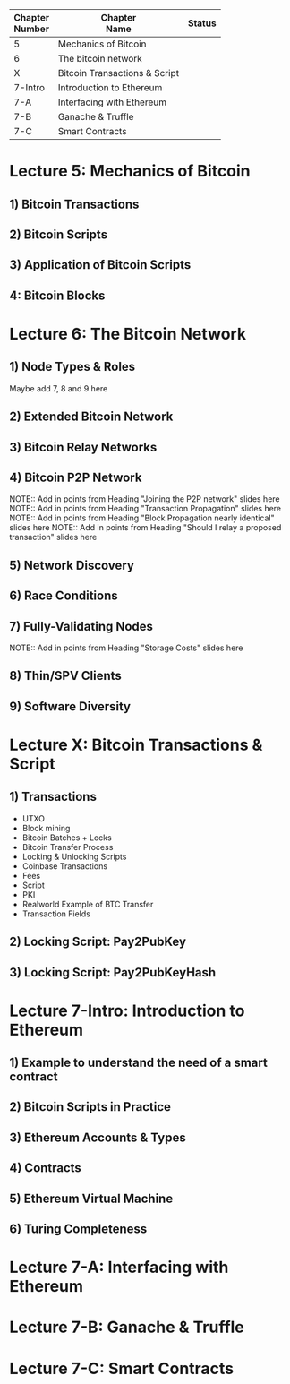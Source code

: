 | Chapter<br>Number | Chapter<br>Name               | Status |
| ----------------- | ----------------------------- | ------ |
| 5                 | Mechanics of Bitcoin          |        |
| 6                 | The bitcoin network           |        |
| X                 | Bitcoin Transactions & Script |        |
| 7-Intro           | Introduction to Ethereum      |        |
| 7-A               | Interfacing with Ethereum     |        |
| 7-B               | Ganache & Truffle             |        |
| 7-C               | Smart Contracts               |        |

# Lecture 5: Mechanics of Bitcoin
## 1) Bitcoin Transactions
## 2) Bitcoin Scripts
## 3) Application of Bitcoin Scripts
## 4: Bitcoin Blocks
# Lecture 6: The Bitcoin Network
## 1) Node Types & Roles
Maybe add 7, 8 and 9 here
## 2) Extended Bitcoin Network
## 3) Bitcoin Relay Networks
## 4) Bitcoin P2P Network
NOTE:: Add in points from Heading "Joining the P2P network" slides here
NOTE:: Add in points from Heading "Transaction Propagation" slides here
NOTE:: Add in points from Heading "Block Propagation nearly identical" slides here
NOTE:: Add in points from Heading "Should I relay a proposed transaction" slides here
## 5) Network Discovery
## 6) Race Conditions
## 7) Fully-Validating Nodes
NOTE:: Add in points from Heading "Storage Costs" slides here
## 8) Thin/SPV Clients
## 9) Software Diversity

# Lecture X: Bitcoin Transactions & Script
## 1) Transactions
- UTXO
- Block mining
- Bitcoin Batches + Locks
- Bitcoin Transfer Process
- Locking & Unlocking Scripts
- Coinbase Transactions
- Fees
- Script
- PKI
- Realworld Example of BTC Transfer
- Transaction Fields
## 2) Locking Script: Pay2PubKey
## 3) Locking Script: Pay2PubKeyHash
# Lecture 7-Intro: Introduction to Ethereum
## 1) Example to understand the need of a smart contract
## 2) Bitcoin Scripts in Practice
## 3) Ethereum Accounts & Types
## 4) Contracts
## 5) Ethereum Virtual Machine
## 6) Turing Completeness
# Lecture 7-A: Interfacing with Ethereum
# Lecture 7-B: Ganache & Truffle
# Lecture 7-C: Smart Contracts